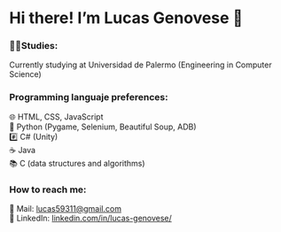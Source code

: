 # Hi there! I’m Lucas Genovese 👋

### 👨‍🎓Studies:  
Currently studying at Universidad de Palermo (Engineering in Computer Science)  
  
### Programming languaje preferences:  
🌐 HTML, CSS, JavaScript  
🐍 Python (Pygame, Selenium, Beautiful Soup, ADB)     
#️⃣ C# (Unity)  
☕ Java  
📚 C (data structures and algorithms)  
  
### How to reach me:  
📩 Mail: [lucas59311@gmail.com](mailto:lucas59311@gmail.com)  
💼 LinkedIn: [linkedin.com/in/lucas-genovese/](https://www.linkedin.com/in/lucas-genovese/)
